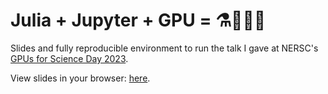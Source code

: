 # Julia + Jupyter + GPU = ⚗️🔬🧬🥰

Slides and fully reproducible environment to run the talk I gave at  NERSC's [GPUs for Science Day 2023](https://www.nersc.gov/users/training/events/2023/gpus-for-science-day-2023/). 

View slides in your browser: [here](https://raw.githack.com/marius311/gpu_science_day_julia/master/talk_with_outputs.slides.html).